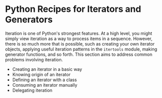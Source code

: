 # Python Recipes for Iterators and Generators

Iteration is one of Python's strongest features. At a high level, you 
might simply view iteration as a way to process items in a sequence. 
However, there is so much more that is possible, such as creating your 
own iterator objects, applying useful iteration patterns in 
the `itertools` module, making generator functions, and so forth. This 
section aims to address common problems involving iteration.

* Creating an iterator in a basic way
* Knowing origin of an iterator
* Defining an iterator with a class
* Consuming an iterator manually
* Delegating iteration
